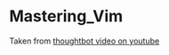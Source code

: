 # Mastering_Vim

Taken from [thoughtbot video on youtube](https://www.youtube.com/watch?v=wlR5gYd6um0&t=819s)
